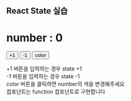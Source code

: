 ## React State 실습

# number : 0

<button>+1</button>
<button>-1</button>
<button>color</button>

<p>
+1 버튼을 입력하는 경우 state +1 <br>
-1 버튼을 입력하는 경우 state -1 <br>
color 버튼을 클릭하면 number의 색을 변경해주세요 <br>
컴포넌트는 function 컴포넌트로 구현합니다
</p>
